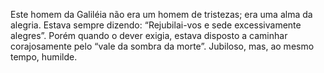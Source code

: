 ﻿Este homem da Galiléia não era um homem de tristezas; era uma alma da alegria. Estava sempre dizendo: “Rejubilai-vos e sede excessivamente alegres”. Porém quando o dever exigia, estava disposto a caminhar corajosamente pelo “vale da sombra da morte”. Jubiloso, mas, ao mesmo tempo, humilde.